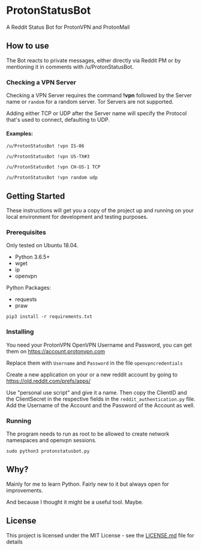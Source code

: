 # ProtonStatusBot

A Reddit Status Bot for ProtonVPN and ProtonMail

## How to use

The Bot reacts to private messages, either directly via Reddit PM or by mentioning it in comments with /u/ProtonStatusBot.

### Checking a VPN Server

Checking a VPN Server requires the command **!vpn** followed by the Server name or `random` for a random server. Tor Servers are not supported.

Adding either TCP or UDP after the Server name will specify the Protocol that's used to connect, defaulting to UDP.

#### Examples:

`/u/ProtonStatusBot !vpn IS-06`

`/u/ProtonStatusBot !vpn US-TX#3`

`/u/ProtonStatusBot !vpn CH-US-1 TCP`

`/u/ProtonStatusBot !vpn random udp`

## Getting Started

These instructions will get you a copy of the project up and running on your local environment for development and testing purposes.

### Prerequisites

Only tested on Ubuntu 18.04.

* Python 3.6.5+
* wget
* ip
* openvpn

Python Packages:

* requests
* praw

`pip3 install -r requirements.txt`

### Installing

You need your ProtonVPN OpenVPN Username and Password, you can get them on https://account.protonvpn.com

Replace them with `Username` and `Password` in the file `openvpncredentials`

Create a new application on your or a new reddit account by going to https://old.reddit.com/prefs/apps/

Use "personal use script" and give it a name. Then copy the ClientID and the ClientSecret in the respective fields in the `reddit_authentication.py` file. Add the Username of the Account and the Password of the Account as well.

### Running

The program needs to run as root to be allowed to create network namespaces and openvpn sessions.

`sudo python3 protonstatusbot.py`

## Why?

Mainly for me to learn Python. Fairly new to it but always open for improvements.

And because I thought it might be a useful tool. Maybe.

## License

This project is licensed under the MIT License - see the [LICENSE.md](LICENSE.md) file for details